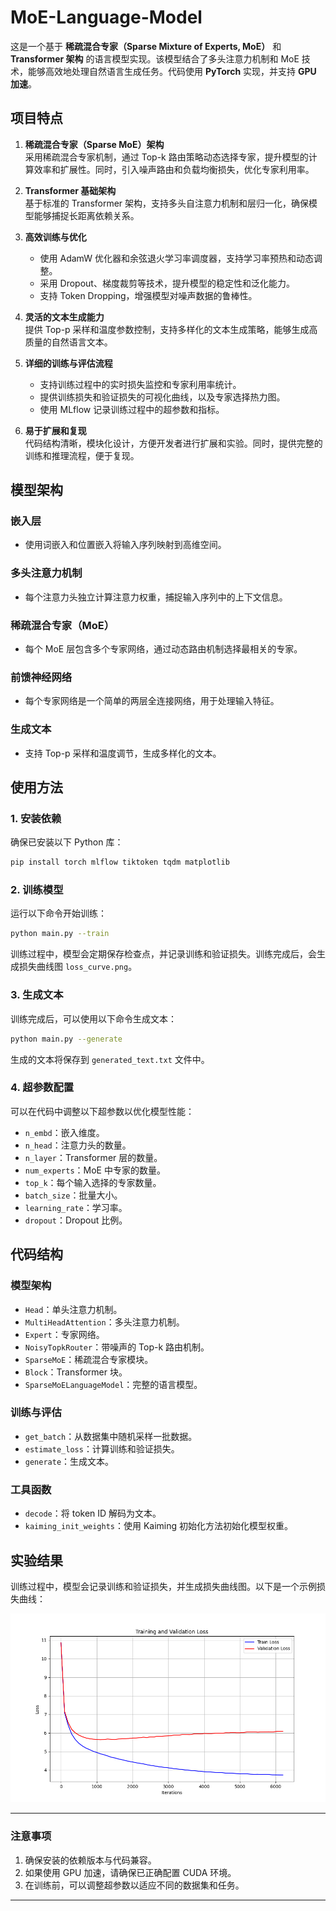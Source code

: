 # MoE-Language-Model

这是一个基于 **稀疏混合专家（Sparse Mixture of Experts, MoE）** 和 **Transformer 架构** 的语言模型实现。该模型结合了多头注意力机制和 MoE 技术，能够高效地处理自然语言生成任务。代码使用 **PyTorch** 实现，并支持 **GPU 加速**。

## 项目特点

1. **稀疏混合专家（Sparse MoE）架构**  
   采用稀疏混合专家机制，通过 Top-k 路由策略动态选择专家，提升模型的计算效率和扩展性。同时，引入噪声路由和负载均衡损失，优化专家利用率。

2. **Transformer 基础架构**  
   基于标准的 Transformer 架构，支持多头自注意力机制和层归一化，确保模型能够捕捉长距离依赖关系。

3. **高效训练与优化**  
   - 使用 AdamW 优化器和余弦退火学习率调度器，支持学习率预热和动态调整。
   - 采用 Dropout、梯度裁剪等技术，提升模型的稳定性和泛化能力。
   - 支持 Token Dropping，增强模型对噪声数据的鲁棒性。

4. **灵活的文本生成能力**  
   提供 Top-p 采样和温度参数控制，支持多样化的文本生成策略，能够生成高质量的自然语言文本。

5. **详细的训练与评估流程**  
   - 支持训练过程中的实时损失监控和专家利用率统计。
   - 提供训练损失和验证损失的可视化曲线，以及专家选择热力图。
   - 使用 MLflow 记录训练过程中的超参数和指标。

6. **易于扩展和复现**  
   代码结构清晰，模块化设计，方便开发者进行扩展和实验。同时，提供完整的训练和推理流程，便于复现。

## 模型架构
### 嵌入层
- 使用词嵌入和位置嵌入将输入序列映射到高维空间。

### 多头注意力机制
- 每个注意力头独立计算注意力权重，捕捉输入序列中的上下文信息。

### 稀疏混合专家（MoE）
- 每个 MoE 层包含多个专家网络，通过动态路由机制选择最相关的专家。

### 前馈神经网络
- 每个专家网络是一个简单的两层全连接网络，用于处理输入特征。

### 生成文本
- 支持 Top-p 采样和温度调节，生成多样化的文本。

## 使用方法
### 1. 安装依赖
确保已安装以下 Python 库：
```bash
pip install torch mlflow tiktoken tqdm matplotlib
```

### 2. 训练模型
运行以下命令开始训练：
```bash
python main.py --train
```
训练过程中，模型会定期保存检查点，并记录训练和验证损失。训练完成后，会生成损失曲线图 `loss_curve.png`。

### 3. 生成文本
训练完成后，可以使用以下命令生成文本：
```bash
python main.py --generate
```
生成的文本将保存到 `generated_text.txt` 文件中。

### 4. 超参数配置
可以在代码中调整以下超参数以优化模型性能：
- `n_embd`：嵌入维度。
- `n_head`：注意力头的数量。
- `n_layer`：Transformer 层的数量。
- `num_experts`：MoE 中专家的数量。
- `top_k`：每个输入选择的专家数量。
- `batch_size`：批量大小。
- `learning_rate`：学习率。
- `dropout`：Dropout 比例。

## 代码结构
### 模型架构
- `Head`：单头注意力机制。
- `MultiHeadAttention`：多头注意力机制。
- `Expert`：专家网络。
- `NoisyTopkRouter`：带噪声的 Top-k 路由机制。
- `SparseMoE`：稀疏混合专家模块。
- `Block`：Transformer 块。
- `SparseMoELanguageModel`：完整的语言模型。

### 训练与评估
- `get_batch`：从数据集中随机采样一批数据。
- `estimate_loss`：计算训练和验证损失。
- `generate`：生成文本。

### 工具函数
- `decode`：将 token ID 解码为文本。
- `kaiming_init_weights`：使用 Kaiming 初始化方法初始化模型权重。

## 实验结果
训练过程中，模型会记录训练和验证损失，并生成损失曲线图。以下是一个示例损失曲线：

![Loss Curve](loss_curve.png)

---

### **注意事项**
1. 确保安装的依赖版本与代码兼容。
2. 如果使用 GPU 加速，请确保已正确配置 CUDA 环境。
3. 在训练前，可以调整超参数以适应不同的数据集和任务。


---
